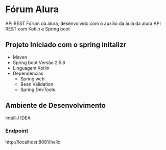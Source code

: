 # Fórum Alura 

API REST Fórum da alura, desenvolvido com o auxílio da aula da alura API REST com Kotlin e Spring boot


## Projeto Iniciado com o spring initalizr
 * Maven
 * Spring boot Versão 2.5.6
 * Linguagem Kotlin
 * Dependências
   * Spring web
   * Bean Validation
   * Spring DevTools
 
 ## Ambiente de Desenvolvimento 
  IntelliJ IDEA
  
### Endpoint
  http://localhost:8081/hello

 
